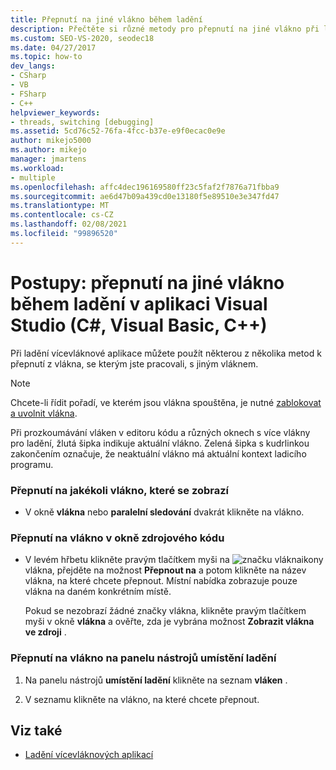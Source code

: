 ```yaml
---
title: Přepnutí na jiné vlákno během ladění
description: Přečtěte si různé metody pro přepnutí na jiné vlákno při ladění vícevláknové aplikace v aplikaci Visual Studio.
ms.custom: SEO-VS-2020, seodec18
ms.date: 04/27/2017
ms.topic: how-to
dev_langs:
- CSharp
- VB
- FSharp
- C++
helpviewer_keywords:
- threads, switching [debugging]
ms.assetid: 5cd76c52-76fa-4fcc-b37e-e9f0ecac0e9e
author: mikejo5000
ms.author: mikejo
manager: jmartens
ms.workload:
- multiple
ms.openlocfilehash: affc4dec196169580ff23c5faf2f7876a71fbba9
ms.sourcegitcommit: ae6d47b09a439cd0e13180f5e89510e3e347fd47
ms.translationtype: MT
ms.contentlocale: cs-CZ
ms.lasthandoff: 02/08/2021
ms.locfileid: "99896520"
---
```

# <a name="how-to-switch-to-another-thread-while-debugging-in-visual-studio-c-visual-basic-c"></a>Postupy: přepnutí na jiné vlákno během ladění v aplikaci Visual Studio (C#, Visual Basic, C++)
Při ladění vícevláknové aplikace můžete použít některou z několika metod k přepnutí z vlákna, se kterým jste pracovali, s jiným vláknem.

> [!NOTE]
> Chcete-li řídit pořadí, ve kterém jsou vlákna spouštěna, je nutné [zablokovat a uvolnit vlákna](../debugger/get-started-debugging-multithreaded-apps.md).

Při prozkoumávání vláken v editoru kódu a různých oknech s více vlákny pro ladění, žlutá šipka indikuje aktuální vlákno. Zelená šipka s kudrlinkou zakončením označuje, že neaktuální vlákno má aktuální kontext ladicího programu.

### <a name="to-switch-to-any-thread-that-appears"></a>Přepnutí na jakékoli vlákno, které se zobrazí

- V okně **vlákna** nebo **paralelní sledování** dvakrát klikněte na vlákno.

### <a name="to-switch-to-a-thread-in-a-source-window"></a>Přepnutí na vlákno v okně zdrojového kódu

- V levém hřbetu klikněte pravým tlačítkem myši na ![značku vlákna](../debugger/media/dbg-thread-marker.png "ThreadMarker")ikony vlákna, přejděte na možnost **Přepnout na** a potom klikněte na název vlákna, na které chcete přepnout. Místní nabídka zobrazuje pouze vlákna na daném konkrétním místě.

     Pokud se nezobrazí žádné značky vlákna, klikněte pravým tlačítkem myši v okně **vlákna** a ověřte, zda je vybrána možnost **Zobrazit vlákna ve zdroji** .

### <a name="to-switch-to-a-thread-in-the-debug-location-toolbar"></a>Přepnutí na vlákno na panelu nástrojů umístění ladění

1. Na panelu nástrojů **umístění ladění** klikněte na seznam **vláken** .

2. V seznamu klikněte na vlákno, na které chcete přepnout.

## <a name="see-also"></a>Viz také
- [Ladění vícevláknových aplikací](../debugger/debug-multithreaded-applications-in-visual-studio.md)

